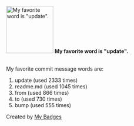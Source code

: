 <img src="https://github.com/my-badges/my-badges/blob/master/src/all-badges/favorite-word/favorite-word.png?raw=true" alt="My favorite word is &quot;update&quot;." title="My favorite word is &quot;update&quot;." width="128">
<strong>My favorite word is &quot;update&quot;.</strong>
<br><br>

My favorite commit message words are:

1. update (used 2333 times)
2. readme.md (used 1045 times)
3. from (used 866 times)
4. to (used 730 times)
5. bump (used 555 times)


Created by <a href="https://github.com/my-badges/my-badges">My Badges</a>